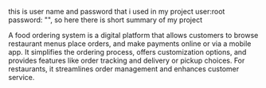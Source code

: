 this is user name and password that i used in my project
user:root
password: "",
so here there is short summary of my project

A food ordering system is a digital platform that allows customers to browse restaurant menus
place orders, and make payments online or via a mobile app. It simplifies the ordering process, 
offers customization options, and provides features like order tracking and delivery or pickup 
choices. For restaurants, it streamlines order management and enhances customer service.




